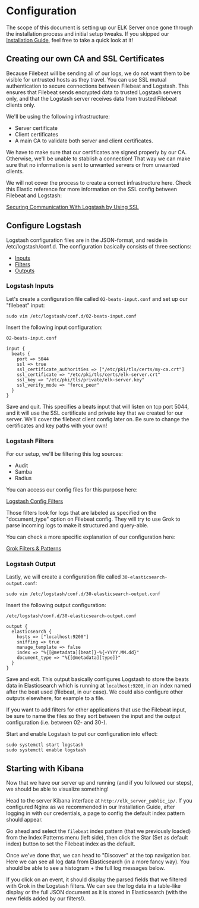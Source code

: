 # Configuration

The scope of this document is setting up our ELK Server once gone through the installation process and initial setup tweaks.
If you skipped our [Installation Guide](../installation/), feel free to take a quick look at it!

## Creating our own CA and SSL Certificates

Because Filebeat will be sending all of our logs, we do not want them to be visible for untrusted hosts as they travel.
You can use SSL mutual authentication to secure connections between Filebeat and Logstash. This ensures that Filebeat sends encrypted data to trusted Logstash servers only, and that the Logstash server receives data from trusted Filebeat clients only.

We'll be using the following infrastructure:

* Server certificate
* Client certificates
* A main CA to validate both server and client certificates.

We have to make sure that our certificates are signed properly by our CA. Otherwise, we'll be unable to stablish a connection!
That way we can make sure that no information is sent to unwanted servers or from unwanted clients.

We will not cover the process to create a correct infrastructure here.
Check this Elastic reference for more information on the SSL config between Filebeat and Logstash:

[Securing Communication With Logstash by Using SSL](https://www.elastic.co/guide/en/beats/filebeat/current/configuring-ssl-logstash.html)

## Configure Logstash

Logstash configuration files are in the JSON-format, and reside in /etc/logstash/conf.d.
The configuration basically consists of three sections:

* [Inputs](#logstash-inputs)
* [Filters](#logstash-filters)
* [Outputs](#logstash-outputs)

### Logstash Inputs

Let's create a configuration file called `02-beats-input.conf` and set up our "filebeat" input:

    sudo vim /etc/logstash/conf.d/02-beats-input.conf

Insert the following input configuration:

	02-beats-input.conf

    input {
      beats {
        port => 5044
        ssl => true
        ssl_certificate_authorities => ["/etc/pki/tls/certs/my-ca.crt"]
        ssl_certificate => "/etc/pki/tls/certs/elk-server.crt"
        ssl_key => "/etc/pki/tls/private/elk-server.key"
        ssl_verify_mode => "force_peer"
      }
    }

Save and quit. This specifies a beats input that will listen on tcp port 5044, and it will use the SSL certificate and private key that we created for our server.
We'll cover the filebeat client config later on. Be sure to change the certificates and key paths with your own!

### Logstash Filters

For our setup, we'll be filtering this log sources:

* Audit
* Samba
* Radius

You can access our config files for this purpose here:

[Logstash Config Filters](files/)

Those filters look for logs that are labeled as specified on the "document_type" option on Filebeat config. They will try to use Grok to parse incoming logs to make it structured and query-able.

You can check a more specific explanation of our configuration here:

[Grok Filters & Patterns](grok-patterns.md)

### Logstash Output

Lastly, we will create a configuration file called `30-elasticsearch-output.conf`:

    sudo vim /etc/logstash/conf.d/30-elasticsearch-output.conf

Insert the following output configuration:

	/etc/logstash/conf.d/30-elasticsearch-output.conf

    output {
      elasticsearch {
        hosts => ["localhost:9200"]
        sniffing => true
        manage_template => false
        index => "%{[@metadata][beat]}-%{+YYYY.MM.dd}"
        document_type => "%{[@metadata][type]}"
      }
    }

Save and exit. This output basically configures Logstash to store the beats data in Elasticsearch which is running at `localhost:9200`, in an index named after the beat used (filebeat, in our case). We could also configure other outputs elsewhere, for example to a file.

If you want to add filters for other applications that use the Filebeat input, be sure to name the files so they sort between the input and the output configuration (i.e. between 02- and 30-).

Start and enable Logstash to put our configuration into effect:

    sudo systemctl start logstash
    sudo systemctl enable logstash

## Starting with Kibana

Now that we have our server up and running (and if you followed our steps), we should be able to visualize something!

Head to the server Kibana interface at `http://elk_server_public_ip/`.
If you configured Nginx as we recommended in our Installation Guide, after logging in with our credentials, a page to config the default index pattern should appear.

Go ahead and select the `filebeat` index pattern (that we previously loaded) from the Index Patterns menu (left side), then click the Star (Set as default index) button to set the Filebeat index as the default.

Once we've done that, we can head to "Discover" at the top navigation bar. Here we can see all log data from Elasticsearch (in a more fancy way).
You should be able to see a histogram + the full log messages below.

If you click on an event, it should display the parsed fields that we filtered with Grok in the Logstash filters.
We can see the log data in a table-like display or the full JSON document as it is stored in Elasticsearch (with the new fields added by our filters!).





